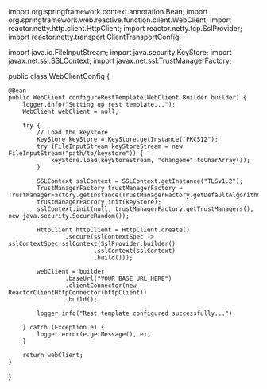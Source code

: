 
import org.springframework.context.annotation.Bean;
import org.springframework.web.reactive.function.client.WebClient;
import reactor.netty.http.client.HttpClient;
import reactor.netty.tcp.SslProvider;
import reactor.netty.transport.ClientTransportConfig;

import java.io.FileInputStream;
import java.security.KeyStore;
import javax.net.ssl.SSLContext;
import javax.net.ssl.TrustManagerFactory;

public class WebClientConfig {

    @Bean
    public WebClient configureRestTemplate(WebClient.Builder builder) {
        logger.info("Setting up rest template...");
        WebClient webClient = null;

        try {
            // Load the keystore
            KeyStore keyStore = KeyStore.getInstance("PKCS12");
            try (FileInputStream keyStoreStream = new FileInputStream("path/to/keystore")) {
                keyStore.load(keyStoreStream, "changeme".toCharArray());
            }

            SSLContext sslContext = SSLContext.getInstance("TLSv1.2");
            TrustManagerFactory trustManagerFactory = TrustManagerFactory.getInstance(TrustManagerFactory.getDefaultAlgorithm());
            trustManagerFactory.init(keyStore);
            sslContext.init(null, trustManagerFactory.getTrustManagers(), new java.security.SecureRandom());

            HttpClient httpClient = HttpClient.create()
                    .secure(sslContextSpec -> sslContextSpec.sslContext(SslProvider.builder()
                            .sslContext(sslContext)
                            .build()));

            webClient = builder
                    .baseUrl("YOUR_BASE_URL_HERE")
                    .clientConnector(new ReactorClientHttpConnector(httpClient))
                    .build();

            logger.info("Rest template configured successfully...");

        } catch (Exception e) {
            logger.error(e.getMessage(), e);
        }

        return webClient;
    }
}

